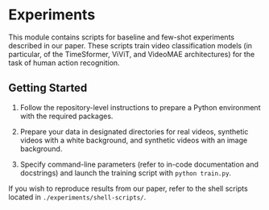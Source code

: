 # Experiments

This module contains scripts for baseline and few-shot experiments described in our paper. These scripts train video classification models (in particular, of the TimeSformer, ViViT, and VideoMAE architectures) for the task of human action recognition.

## Getting Started

1. Follow the repository-level instructions to prepare a Python environment with the required packages.

2. Prepare your data in designated directories for real videos, synthetic videos with a white background, and synthetic videos with an image background. 

3. Specify command-line parameters (refer to in-code documentation and docstrings) and launch the training script with `python train.py`.

If you wish to reproduce results from our paper, refer to the shell scripts located in `./experiments/shell-scripts/`.